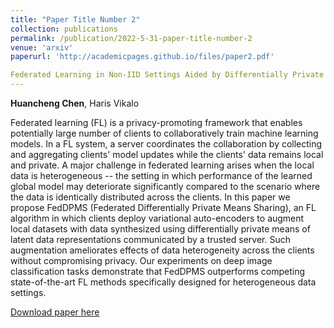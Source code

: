 ```yaml
---
title: "Paper Title Number 2"
collection: publications
permalink: /publication/2022-5-31-paper-title-number-2
venue: 'arxiv'
paperurl: 'http://academicpages.github.io/files/paper2.pdf'

Federated Learning in Non-IID Settings Aided by Differentially Private Synthetic Data
---
```

**Huancheng Chen**, Haris Vikalo

Federated learning (FL) is a privacy-promoting framework that enables potentially large number of clients to collaboratively train machine learning models. In a FL system, a server coordinates the collaboration by collecting and aggregating clients' model updates while the clients' data remains local and private. A major challenge in federated learning arises when the local data is heterogeneous -- the setting in which performance of the learned global model may deteriorate significantly compared to the scenario where the data is identically distributed across the clients. In this paper we propose FedDPMS (Federated Differentially Private Means Sharing), an FL algorithm in which clients deploy variational auto-encoders to augment local datasets with data synthesized using differentially private means of latent data representations communicated by a trusted server. Such augmentation ameliorates effects of data heterogeneity across the clients without compromising privacy. Our experiments on deep image classification tasks demonstrate that FedDPMS outperforms competing state-of-the-art FL methods specifically designed for heterogeneous data settings.

[Download paper here](https://arxiv.org/pdf/2206.00686.pdf)

